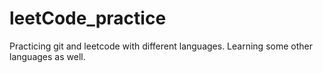 # leetCode_practice
Practicing git and leetcode with different languages.
Learning some other languages as well.